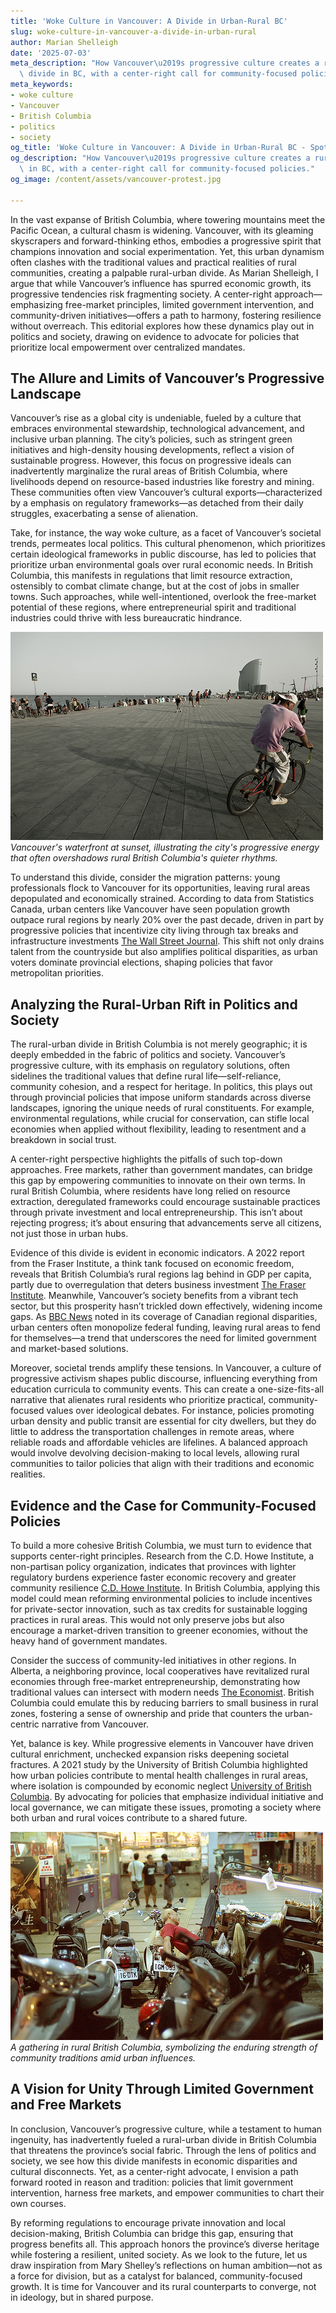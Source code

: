 ```yaml
---
title: 'Woke Culture in Vancouver: A Divide in Urban-Rural BC'
slug: woke-culture-in-vancouver-a-divide-in-urban-rural
author: Marian Shelleigh
date: '2025-07-03'
meta_description: "How Vancouver\u2019s progressive culture creates a rural-urban\
  \ divide in BC, with a center-right call for community-focused policies."
meta_keywords:
- woke culture
- Vancouver
- British Columbia
- politics
- society
og_title: 'Woke Culture in Vancouver: A Divide in Urban-Rural BC - Spot News 24'
og_description: "How Vancouver\u2019s progressive culture creates a rural-urban divide\
  \ in BC, with a center-right call for community-focused policies."
og_image: /content/assets/vancouver-protest.jpg

---
```

<!--# Bridging the Divide: Vancouver’s Progressive Culture and British Columbia’s Rural Heart -->
In the vast expanse of British Columbia, where towering mountains meet the Pacific Ocean, a cultural chasm is widening. Vancouver, with its gleaming skyscrapers and forward-thinking ethos, embodies a progressive spirit that champions innovation and social experimentation. Yet, this urban dynamism often clashes with the traditional values and practical realities of rural communities, creating a palpable rural-urban divide. As Marian Shelleigh, I argue that while Vancouver’s influence has spurred economic growth, its progressive tendencies risk fragmenting society. A center-right approach—emphasizing free-market principles, limited government intervention, and community-driven initiatives—offers a path to harmony, fostering resilience without overreach. This editorial explores how these dynamics play out in politics and society, drawing on evidence to advocate for policies that prioritize local empowerment over centralized mandates.

## The Allure and Limits of Vancouver’s Progressive Landscape

Vancouver’s rise as a global city is undeniable, fueled by a culture that embraces environmental stewardship, technological advancement, and inclusive urban planning. The city’s policies, such as stringent green initiatives and high-density housing developments, reflect a vision of sustainable progress. However, this focus on progressive ideals can inadvertently marginalize the rural areas of British Columbia, where livelihoods depend on resource-based industries like forestry and mining. These communities often view Vancouver’s cultural exports—characterized by a emphasis on regulatory frameworks—as detached from their daily struggles, exacerbating a sense of alienation.

Take, for instance, the way woke culture, as a facet of Vancouver’s societal trends, permeates local politics. This cultural phenomenon, which prioritizes certain ideological frameworks in public discourse, has led to policies that prioritize urban environmental goals over rural economic needs. In British Columbia, this manifests in regulations that limit resource extraction, ostensibly to combat climate change, but at the cost of jobs in smaller towns. Such approaches, while well-intentioned, overlook the free-market potential of these regions, where entrepreneurial spirit and traditional industries could thrive with less bureaucratic hindrance.

![Vancouver's bustling waterfront at sunset](/content/assets/vancouver-waterfront-sunset.jpg)  
*Vancouver's waterfront at sunset, illustrating the city's progressive energy that often overshadows rural British Columbia's quieter rhythms.*

To understand this divide, consider the migration patterns: young professionals flock to Vancouver for its opportunities, leaving rural areas depopulated and economically strained. According to data from Statistics Canada, urban centers like Vancouver have seen population growth outpace rural regions by nearly 20% over the past decade, driven in part by progressive policies that incentivize city living through tax breaks and infrastructure investments [The Wall Street Journal](https://www.wsj.com/articles/canada-urban-rural-shift-2023). This shift not only drains talent from the countryside but also amplifies political disparities, as urban voters dominate provincial elections, shaping policies that favor metropolitan priorities.

## Analyzing the Rural-Urban Rift in Politics and Society

The rural-urban divide in British Columbia is not merely geographic; it is deeply embedded in the fabric of politics and society. Vancouver’s progressive culture, with its emphasis on regulatory solutions, often sidelines the traditional values that define rural life—self-reliance, community cohesion, and a respect for heritage. In politics, this plays out through provincial policies that impose uniform standards across diverse landscapes, ignoring the unique needs of rural constituents. For example, environmental regulations, while crucial for conservation, can stifle local economies when applied without flexibility, leading to resentment and a breakdown in social trust.

A center-right perspective highlights the pitfalls of such top-down approaches. Free markets, rather than government mandates, can bridge this gap by empowering communities to innovate on their own terms. In rural British Columbia, where residents have long relied on resource extraction, deregulated frameworks could encourage sustainable practices through private investment and local entrepreneurship. This isn’t about rejecting progress; it’s about ensuring that advancements serve all citizens, not just those in urban hubs.

Evidence of this divide is evident in economic indicators. A 2022 report from the Fraser Institute, a think tank focused on economic freedom, reveals that British Columbia’s rural regions lag behind in GDP per capita, partly due to overregulation that deters business investment [The Fraser Institute](https://www.fraserinstitute.org/studies/british-columbia-economic-freedom-2022). Meanwhile, Vancouver’s society benefits from a vibrant tech sector, but this prosperity hasn’t trickled down effectively, widening income gaps. As [BBC News](https://www.bbc.com/news/world-americas-56789012) noted in its coverage of Canadian regional disparities, urban centers often monopolize federal funding, leaving rural areas to fend for themselves—a trend that underscores the need for limited government and market-based solutions.

Moreover, societal trends amplify these tensions. In Vancouver, a culture of progressive activism shapes public discourse, influencing everything from education curricula to community events. This can create a one-size-fits-all narrative that alienates rural residents who prioritize practical, community-focused values over ideological debates. For instance, policies promoting urban density and public transit are essential for city dwellers, but they do little to address the transportation challenges in remote areas, where reliable roads and affordable vehicles are lifelines. A balanced approach would involve devolving decision-making to local levels, allowing rural communities to tailor policies that align with their traditions and economic realities.

## Evidence and the Case for Community-Focused Policies

To build a more cohesive British Columbia, we must turn to evidence that supports center-right principles. Research from the C.D. Howe Institute, a non-partisan policy organization, indicates that provinces with lighter regulatory burdens experience faster economic recovery and greater community resilience [C.D. Howe Institute](https://www.cdhowe.org/studies/regulatory-reform-canada-2023). In British Columbia, applying this model could mean reforming environmental policies to include incentives for private-sector innovation, such as tax credits for sustainable logging practices in rural areas. This would not only preserve jobs but also encourage a market-driven transition to greener economies, without the heavy hand of government mandates.

Consider the success of community-led initiatives in other regions. In Alberta, a neighboring province, local cooperatives have revitalized rural economies through free-market entrepreneurship, demonstrating how traditional values can intersect with modern needs [The Economist](https://www.economist.com/the-americas/2022/04/alberta-rural-revival). British Columbia could emulate this by reducing barriers to small business in rural zones, fostering a sense of ownership and pride that counters the urban-centric narrative from Vancouver.

Yet, balance is key. While progressive elements in Vancouver have driven cultural enrichment, unchecked expansion risks deepening societal fractures. A 2021 study by the University of British Columbia highlighted how urban policies contribute to mental health challenges in rural areas, where isolation is compounded by economic neglect [University of British Columbia](https://www.ubc.ca/research/reports/rural-urban-divide-bc-2021). By advocating for policies that emphasize individual initiative and local governance, we can mitigate these issues, promoting a society where both urban and rural voices contribute to a shared future.

![Rural British Columbia landscape with a community gathering](/content/assets/rural-bc-community-gathering.jpg)  
*A gathering in rural British Columbia, symbolizing the enduring strength of community traditions amid urban influences.*

## A Vision for Unity Through Limited Government and Free Markets

In conclusion, Vancouver’s progressive culture, while a testament to human ingenuity, has inadvertently fueled a rural-urban divide in British Columbia that threatens the province’s social fabric. Through the lens of politics and society, we see how this divide manifests in economic disparities and cultural disconnects. Yet, as a center-right advocate, I envision a path forward rooted in reason and tradition: policies that limit government intervention, harness free markets, and empower communities to chart their own courses.

By reforming regulations to encourage private innovation and local decision-making, British Columbia can bridge this gap, ensuring that progress benefits all. This approach honors the province’s diverse heritage while fostering a resilient, united society. As we look to the future, let us draw inspiration from Mary Shelley’s reflections on human ambition—not as a force for division, but as a catalyst for balanced, community-focused growth. It is time for Vancouver and its rural counterparts to converge, not in ideology, but in shared purpose.

